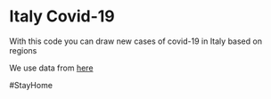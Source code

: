 # Italy Covid-19

With this code you can draw new cases of covid-19 in Italy based on regions

We use data from [here](https://raw.githubusercontent.com/pcm-dpc/COVID-19/master/dati-json/dpc-covid19-ita-regioni.json)

\#StayHome